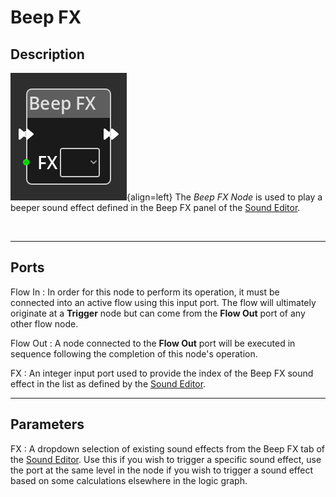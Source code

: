 
# Beep FX


## Description

![Beep FX Node](../../assets/nodes/beepfx_node.png){align=left} The *Beep FX
Node* is used to play a beeper sound effect defined in the Beep FX panel of the
[Sound Editor](../../interface/sound_editor.md). 

<br style="clear:left"/>

-------

## Ports

Flow In
: In order for this node to perform its operation, it must be connected into an
  active flow using this input port. The flow will ultimately originate at a
  __Trigger__ node but can come from the __Flow Out__ port of any other flow
  node.

Flow Out
: A node connected to the __Flow Out__ port will be executed in sequence
  following the completion of this node's operation.

FX
: An integer input port used to provide the index of the Beep FX sound effect in
  the list as defined by the [Sound Editor](../../interface/sound_editor.md).


-------

## Parameters

FX 
: A dropdown selection of existing sound effects from the Beep FX tab of the
  [Sound Editor](../../interface/sound_editor.md). Use this if you wish to
  trigger a specific sound effect, use the port at the same level in the node if
  you wish to trigger a sound effect based on some calculations elsewhere in the
  logic graph.
